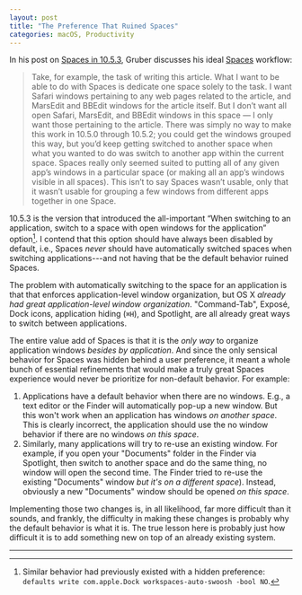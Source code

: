 ```yaml
---
layout: post
title: "The Preference That Ruined Spaces"
categories: macOS, Productivity
---
```


In his post on [Spaces in 10.5.3](https://daringfireball.net/2008/05/spaces), Gruber discusses his ideal [Spaces](https://en.wikipedia.org/wiki/Spaces_(software)) workflow:

> Take, for example, the task of writing this article. What I want to be able to do with Spaces is dedicate one space solely to the task. I want Safari windows pertaining to any web pages related to the article, and MarsEdit and BBEdit windows for the article itself. But I don’t want all open Safari, MarsEdit, and BBEdit windows in this space — I only want those pertaining to the article. There was simply no way to make this work in 10.5.0 through 10.5.2; you could get the windows grouped this way, but you’d keep getting switched to another space when what you wanted to do was switch to another app within the current space. Spaces really only seemed suited to putting all of any given app’s windows in a particular space (or making all an app’s windows visible in all spaces). This isn’t to say Spaces wasn’t usable, only that it wasn’t usable for grouping a few windows from different apps together in one Space.

10.5.3 is the version that introduced the all-important “When switching to an application, switch to a space with open windows for the application” option[^defaults]. I contend that this option should have always been disabled by default, i.e., Spaces *never* should have automatically switched spaces when switching  applications---and not having that be the default behavior ruined Spaces.

The problem with automatically switching to the space for an application is that that enforces application-level window organization, but OS X *already had great application-level window organization*. "Command-Tab", Exposé, Dock icons, application hiding (`⌘H`), and Spotlight, are all already great ways to switch between applications.

The entire value add of Spaces is that it is the *only way* to organize application windows *besides by application*. And since the only sensical behavior for Spaces was hidden behind a user preference, it meant a whole bunch of essential refinements that would make a truly great Spaces experience would never be prioritize for non-default behavior. For example:

1. Applications have a default behavior when there are no windows. E.g., a text editor or the Finder will automatically pop-up a new window. But this won't work when an application has windows *on another space*. This is clearly incorrect, the application should use the no window behavior if there are no windows *on this space*.
2. Similarly, many applications will try to re-use an existing window. For example, if you open your "Documents" folder in the Finder via Spotlight, then switch to another space and do the same thing, no window will open the second time. The Finder tried to re-use the existing "Documents" window *but it's on a different space*). Instead, obviously a new "Documents" window should be opened *on this space*.

Implementing those two changes is, in all likelihood, far more difficult than it sounds, and frankly, the difficulty in making these changes is probably why the default behavior is what it is. The true lesson here is probably just how difficult it is to add something new on top of an already existing system.

* * *

[^defaults]: Similar behavior had previously existed with a hidden preference: `defaults write com.apple.Dock workspaces-auto-swoosh -bool NO`.
